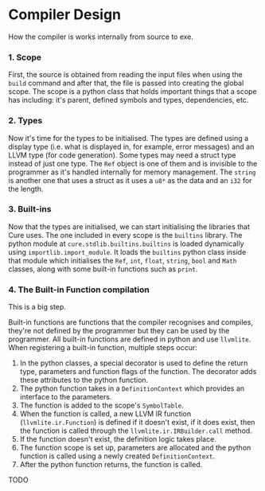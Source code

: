 # Compiler Design
 How the compiler is works internally from source to exe.

### 1. Scope
First, the source is obtained from reading the input files when using the `build` command and after that, the file is passed into creating the global scope. The scope is a python class that holds important things that a scope has including: it's parent, defined symbols and types, dependencies, etc.

### 2. Types
Now it's time for the types to be initialised. The types are defined using a display type (i.e. what is displayed in, for example, error messages) and an LLVM type (for code generation). Some types may need a struct type instead of just one type. The `Ref` object is one of them and is invisible to the programmer as it's handled internally for memory management. The `string` is another one that uses a struct as it uses a `u8*` as the data and an `i32` for the length.

### 3. Built-ins
Now that the types are initialised, we can start initialising the libraries that Cure uses. The one included in every scope is the `builtins` library. The python module at `cure.stdlib.builtins.builtins` is loaded dynamically using `importlib.import_module`. It loads the `builtins` python class inside that module which initialises the `Ref`, `int`, `float`, `string`, `bool` and `Math` classes, along with some built-in functions such as `print`.

### 4. The Built-in Function compilation
This is a big step.

Built-in functions are functions that the compiler recognises and compiles, they're not defined by the programmer but they can be used by the programmer. All built-in functions are defined in python and use `llvmlite`. When registering a built-in function, multiple steps occur:
1. In the python classes, a special decorator is used to define the return type, parameters and function flags of the function. The decorator adds these attributes to the python function.
2. The python function takes in a `DefinitionContext` which provides an interface to the parameters.
3. The function is added to the scope's `SymbolTable`.
4. When the function is called, a new LLVM IR function (`llvmlite.ir.Function`) is defined if it doesn't exist, if it does exist, then the function is called through the `llvmlite.ir.IRBuilder.call` method.
5. If the function doesn't exist, the definition logic takes place.
6. The function scope is set up, parameters are allocated and the python function is called using a newly created `DefinitionContext`.
7. After the python function returns, the function is called.

TODO
